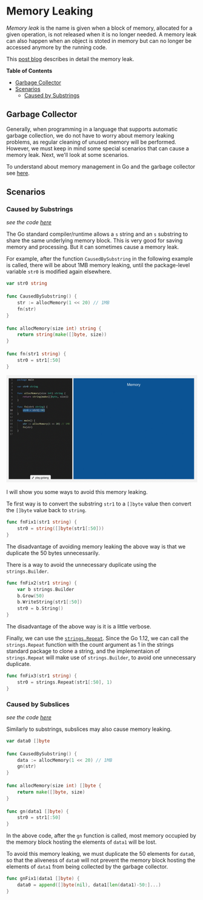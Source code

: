 # Memory Leaking

_Memory leak_ is the name is given when a block of memory, allocated for a given operation, is not released when it is no longer needed. A memory leak can also happen when an object is stoted in memory but can no longer be accessed anymore by the running code.

This [post blog](https://medium.com/dm03514-tech-blog/sre-debugging-simple-memory-leaks-in-go-e0a9e6d63d4d) describes in detail the memory leak.

**Table of Contents**

- [Garbage Collector](#garbage-collector)
- [Scenarios](#scenarios)
  - [Caused by Substrings](#caused-by-substrings)

## Garbage Collector

Generally, when programming in a language that supports automatic garbage collection, we do not have to worry about memory leaking problems, as regular cleaning of unused memory will be performed. However, we must keep in mind some special scenarios that can cause a memory leak. Next, we'll look at some scenarios.

To understand about memory management in Go and the garbage collector see [here](https://deepu.tech/memory-management-in-golang/).

## Scenarios

### Caused by Substrings
_see the code [here](causedbysubstring.go)_

The Go standard compiler/runtime allows a `s` string and an `s` substring to share the same underlying memory block. This is very good for saving memory and processing. But it can sometimes cause a memory leak.

For example, after the function `CausedBySubstring` in the following example is called, there will be about 1MB memory leaking, until the package-level variable `str0` is modified again elsewhere.

```Go
var str0 string

func CausedBySubstring() {
	str := allocMemory(1 << 20) // 1MB
	fn(str)
}

func allocMemory(size int) string {
	return string(make([]byte, size))
}

func fn(str1 string) {
	str0 = str1[:50]
}
```

![caused by substrings](media/caused-by-string.gif)

I will show you some ways to avoid this memory leaking.

Te first way is to convert the substring `str1` to a `[]byte` value then convert the `[]byte` value back to `string`.

```Go
func fnFix1(str1 string) {
	str0 = string([]byte(str1[:50]))
}
```

The disadvantage of avoiding memory leaking the above way is that we duplicate the 50 bytes unnecessarily.


There is a way to avoid the unnecessary duplicate using the `strings.Builder`.

```Go
func fnFix2(str1 string) {
	var b strings.Builder
	b.Grow(50)
	b.WriteString(str1[:50])
	str0 = b.String()
}
```

The disadvantage of the above way is it is a little verbose.


Finally, we can use the [`strings.Repeat`](https://golang.org/pkg/strings/#Repeat). Since the Go 1.12, we can call the `strings.Repeat` function with the count argument as 1 in the strings standard package to clone a string, and the implementaion of `strings.Repeat` will make use of `strings.Builder`, to avoid one unnecessary duplicate.

```Go
func fnFix3(str1 string) {
	str0 = strings.Repeat(str1[:50], 1)
}
```

### Caused by Subslices
_see the code [here](causedbysubslices.go)_

Similarly to substrings, subslices may also cause memory leaking.

```Go
var data0 []byte

func CausedBySubstring() {
	data := allocMemory(1 << 20) // 1MB
	gn(str)
}

func allocMemory(size int) []byte {
	return make([]byte, size)
}

func gn(data1 []byte) {
	str0 = str1[:50]
}
```

In the above code, after the `gn` function is called, most memory occupied by the memory block hosting the elements of `data1` will be lost.


To avoid this memory leaking, we must duplicate the 50 elements for `data0`, so that the aliveness of `data0` will not prevent the memory block hosting the elements of `data1` from being collected by the garbage collector.

```Go
func gnFix1(data1 []byte) {
	data0 = append([]byte(nil), data1[len(data1)-50:]...)
}
```
